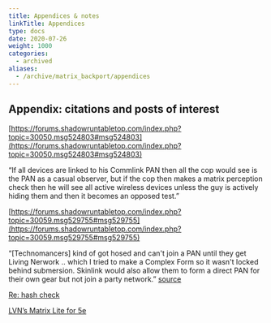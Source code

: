 ```yaml
---
title: Appendices & notes
linkTitle: Appendices
type: docs
date: 2020-07-26
weight: 1000
categories:
  - archived
aliases: 
  - /archive/matrix_backport/appendices  
---
```

## Appendix: citations and posts of interest

[https://forums.shadowruntabletop.com/index.php?topic=30050.msg524803#msg524803](https://forums.shadowruntabletop.com/index.php?topic=30050.msg524803#msg524803)

“If all devices are linked to his Commlink PAN then all the cop would see is the PAN as a casual observer, but if the cop then makes a matrix perception check then he will see all active wireless devices unless the guy is actively hiding them and then it becomes an opposed test.”

[https://forums.shadowruntabletop.com/index.php?topic=30059.msg529755#msg529755](https://forums.shadowruntabletop.com/index.php?topic=30059.msg529755#msg529755)

“[Technomancers] kind of got hosed and can't join a PAN until they get Living Nerwork ..  which I tried to make a Complex Form so it wasn't locked behind submersion. Skinlink would also allow them to form a direct PAN for their own gear but not join a party network.” [source](https://forums.shadowruntabletop.com/index.php?topic=30059.msg531406#msg531406)

[Re: hash check](https://forums.shadowruntabletop.com/index.php?topic=30383.0)

[LVN’s Matrix Lite for 5e](https://www.reddit.com/r/Shadowrun/comments/7nhmcr/lite_matrix_rules/)
